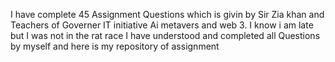 I have complete 45 Assignment Questions which is givin by Sir Zia khan and Teachers of Governer IT initiative Ai metavers and web 3.
I know i am late but I was not in the rat race I have understood and completed all Questions by myself and here is my repository of assignment
